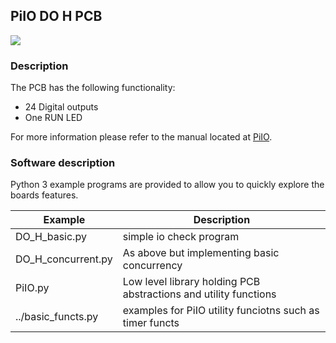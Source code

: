 ## PiIO DO H PCB

![](https://github.com/lawsonkeith/PiIO/raw/master/images/PiIO_DO.jpg)

### Description
The PCB has the following functionality:

* 24 Digital outputs
* One RUN LED

For more information please refer to the manual located at [PiIO](https://PiIO.co.uk).

### Software description
Python 3 example programs are provided to allow you to quickly explore the boards features.

Example | Description
--- | ---
DO_H_basic.py | simple io check program
DO_H_concurrent.py | As above but implementing basic concurrency
PiIO.py | Low level library holding PCB abstractions and utility functions
../basic_functs.py | examples for PiIO utility funciotns such as timer functs
